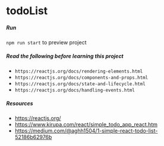 # todoList

##### Run
`npm run start` to preview project

##### Read the following before learning this project
- `https://reactjs.org/docs/rendering-elements.html`
- `https://reactjs.org/docs/components-and-props.html`
- `https://reactjs.org/docs/state-and-lifecycle.html`
- `https://reactjs.org/docs/handling-events.html`

##### Resources
- https://reactjs.org/
- https://www.kirupa.com/react/simple_todo_app_react.htm 
- https://medium.com/@aghh1504/1-simple-react-todo-list-52186b62976b 
